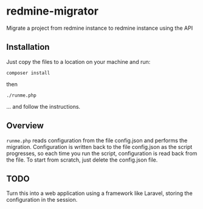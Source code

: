 # redmine-migrator

Migrate a project from redmine instance to redmine instance using the API

## Installation

Just copy the files to a location on your machine and run:

    composer install

then

    ./runme.php

... and follow the instructions.

## Overview

`runme.php` reads configuration from the file config.json and performs the migration.
Configuration is written back to the file config.json as the script progresses, so each
time you run the script, configuration is read back from the file.  To start from scratch,
just delete the config.json file.

## TODO

Turn this into a web application using a framework like Laravel, storing the configuration
in the session.

